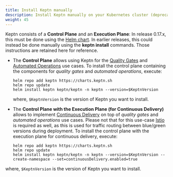 ```yaml
---
title: Install Keptn manually
description: Install Keptn manually on your Kubernetes cluster (deprecated in 0.17.x)
weight: 45
---
```


Keptn consists of a **Control Plane** and an **Execution Plane**:
In release 0.17.x, this must be done using the [Helm chart](../helm-install).
In earlier releases, this could instead be done manually using the **keptn install** commands.
Those instructions are retained here for reference.

* The **Control Plane** allows using Keptn for the [Quality Gates](../../concepts/quality_gates/)
and [Automated Operations](../../concepts/automated_operations/) use cases. To install the control plane containing the components for *quality gates* and *automated operations*, execute:

    ```console
    helm repo add keptn https://charts.keptn.sh
    helm repo update
    helm install keptn keptn/keptn -n keptn --version=$KeptnVersion
    ```

  where, `$KeptnVersion` is the version of Keptn you want to install.

* The **Control Plane with the Execution Plane (for Continuous Delivery)** allows to implement [Continuous Delivery](../../concepts/delivery/) on top of *quality gates* and *automated operations* use cases. Please not that for this use-case [Istio](https://istio.io) is required as well, as this is used for traffic routing between blue/green versions during deployment. To install the control plane with the execution plane for continuous delivery, execute:

    ```
    helm repo add keptn https://charts.keptn.sh
    helm repo update
    helm install keptn keptn/keptn -n keptn --version=$KeptnVersion --create-namespace --set=continuousDelivery.enabled=true
    ```

 where, `$KeptnVersion` is the version of Keptn you want to install.

